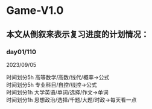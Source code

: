 # Game-V1.0

## 本文从倒叙来表示复习进度的计划情况：

### day01/110

2023/09/05

时间划分5h  高等数学/高数/线代/概率→公式</br>
时间划分5h 专业科目/自控/线控→公式</br>
时间划分1h 大学英语/单词/选择/作文→单词</br>
时间划分1h 思想政治/选择/千题/大题/时政→每天看一点</br>
